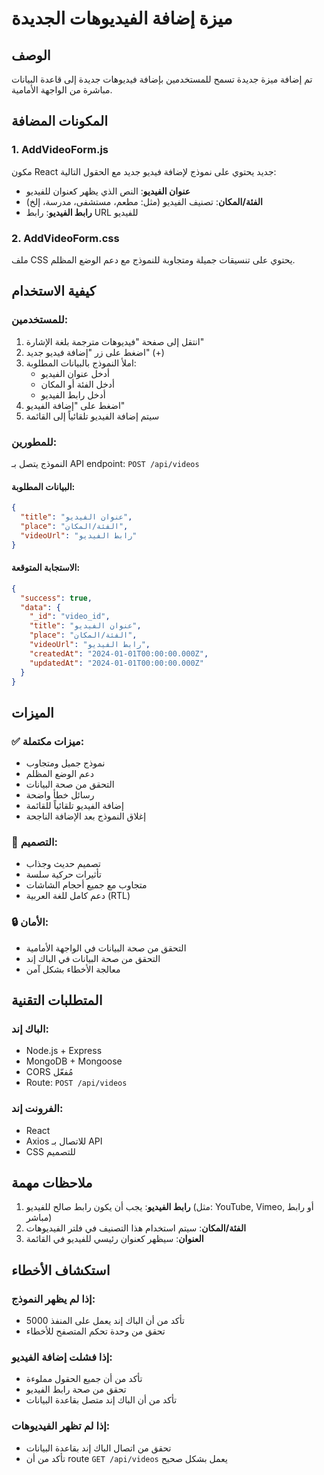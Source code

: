 # ميزة إضافة الفيديوهات الجديدة

## الوصف

تم إضافة ميزة جديدة تسمح للمستخدمين بإضافة فيديوهات جديدة إلى قاعدة البيانات مباشرة من الواجهة الأمامية.

## المكونات المضافة

### 1. AddVideoForm.js

مكون React جديد يحتوي على نموذج لإضافة فيديو جديد مع الحقول التالية:

- **عنوان الفيديو**: النص الذي يظهر كعنوان للفيديو
- **الفئة/المكان**: تصنيف الفيديو (مثل: مطعم، مستشفى، مدرسة، إلخ)
- **رابط الفيديو**: رابط URL للفيديو

### 2. AddVideoForm.css

ملف CSS يحتوي على تنسيقات جميلة ومتجاوبة للنموذج مع دعم الوضع المظلم.

## كيفية الاستخدام

### للمستخدمين:

1. انتقل إلى صفحة "فيديوهات مترجمة بلغة الإشارة"
2. اضغط على زر "إضافة فيديو جديد" (+)
3. املأ النموذج بالبيانات المطلوبة:
   - أدخل عنوان الفيديو
   - أدخل الفئة أو المكان
   - أدخل رابط الفيديو
4. اضغط على "إضافة الفيديو"
5. سيتم إضافة الفيديو تلقائياً إلى القائمة

### للمطورين:

النموذج يتصل بـ API endpoint: `POST /api/videos`

#### البيانات المطلوبة:

```json
{
  "title": "عنوان الفيديو",
  "place": "الفئة/المكان",
  "videoUrl": "رابط الفيديو"
}
```

#### الاستجابة المتوقعة:

```json
{
  "success": true,
  "data": {
    "_id": "video_id",
    "title": "عنوان الفيديو",
    "place": "الفئة/المكان",
    "videoUrl": "رابط الفيديو",
    "createdAt": "2024-01-01T00:00:00.000Z",
    "updatedAt": "2024-01-01T00:00:00.000Z"
  }
}
```

## الميزات

### ✅ ميزات مكتملة:

- نموذج جميل ومتجاوب
- دعم الوضع المظلم
- التحقق من صحة البيانات
- رسائل خطأ واضحة
- إضافة الفيديو تلقائياً للقائمة
- إغلاق النموذج بعد الإضافة الناجحة

### 🎨 التصميم:

- تصميم حديث وجذاب
- تأثيرات حركية سلسة
- متجاوب مع جميع أحجام الشاشات
- دعم كامل للغة العربية (RTL)

### 🔒 الأمان:

- التحقق من صحة البيانات في الواجهة الأمامية
- التحقق من صحة البيانات في الباك إند
- معالجة الأخطاء بشكل آمن

## المتطلبات التقنية

### الباك إند:

- Node.js + Express
- MongoDB + Mongoose
- CORS مُفعّل
- Route: `POST /api/videos`

### الفرونت إند:

- React
- Axios للاتصال بـ API
- CSS للتصميم

## ملاحظات مهمة

1. **رابط الفيديو**: يجب أن يكون رابط صالح للفيديو (مثل: YouTube, Vimeo, أو رابط مباشر)
2. **الفئة/المكان**: سيتم استخدام هذا التصنيف في فلتر الفيديوهات
3. **العنوان**: سيظهر كعنوان رئيسي للفيديو في القائمة

## استكشاف الأخطاء

### إذا لم يظهر النموذج:

- تأكد من أن الباك إند يعمل على المنفذ 5000
- تحقق من وحدة تحكم المتصفح للأخطاء

### إذا فشلت إضافة الفيديو:

- تأكد من أن جميع الحقول مملوءة
- تحقق من صحة رابط الفيديو
- تأكد من أن الباك إند متصل بقاعدة البيانات

### إذا لم تظهر الفيديوهات:

- تحقق من اتصال الباك إند بقاعدة البيانات
- تأكد من أن route `GET /api/videos` يعمل بشكل صحيح

